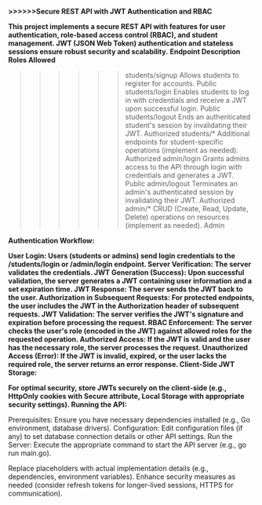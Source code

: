 
**>>>>>>Secure REST API with JWT Authentication and RBAC**

**This project implements a secure REST API with features for user authentication, role-based access control (RBAC), and student management. JWT (JSON Web Token) authentication and stateless sessions ensure robust security and scalability.**
**Endpoint	Description	Roles Allowed**


>>>>>>students/signup	Allows students to register for accounts.	Public
>>>>>>students/login	Enables students to log in with credentials and receive a JWT upon successful login.	Public
>>>>>>students/logout	Ends an authenticated student's session by invalidating their JWT.	Authorized
>>>>>>students/*	Additional endpoints for student-specific operations (implement as needed).	Authorized
>>>>>>admin/login	Grants admins access to the API through login with credentials and generates a JWT.	Public
>>>>>>admin/logout	Terminates an admin's authenticated session by invalidating their JWT.	Authorized
>>>>>>admin/*	CRUD (Create, Read, Update, Delete) operations on resources (implement as needed).	Admin

**Authentication Workflow:**

__User Login: Users (students or admins) send login credentials to the /students/login or /admin/login endpoint.
Server Verification: The server validates the credentials.
JWT Generation (Success): Upon successful validation, the server generates a JWT containing user information and a set expiration time.
JWT Response: The server sends the JWT back to the user.
Authorization in Subsequent Requests: For protected endpoints, the user includes the JWT in the Authorization header of subsequent requests.
JWT Validation: The server verifies the JWT's signature and expiration before processing the request.
RBAC Enforcement: The server checks the user's role (encoded in the JWT) against allowed roles for the requested operation.
Authorized Access: If the JWT is valid and the user has the necessary role, the server processes the request.
Unauthorized Access (Error): If the JWT is invalid, expired, or the user lacks the required role, the server returns an error response.
Client-Side JWT Storage:__

**For optimal security, store JWTs securely on the client-side (e.g., HttpOnly cookies with Secure attribute, Local Storage with appropriate security settings).
Running the API:**

Prerequisites: Ensure you have necessary dependencies installed (e.g., Go environment, database drivers).
Configuration: Edit configuration files (if any) to set database connection details or other API settings.
Run the Server: Execute the appropriate command to start the API server (e.g., go run main.go).


Replace placeholders with actual implementation details (e.g., dependencies, environment variables).
Enhance security measures as needed (consider refresh tokens for longer-lived sessions, HTTPS for communication).
